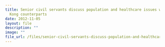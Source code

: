 ```yaml
---
title: Senior civil servants discuss population and healthcare issues with Hong
  Kong counterparts
date: 2012-11-05
layout: file
description: ""
image: ""
file_url: /files/senior-civil-servants-discuss-population-and-healthcare-issues-with-hong-kong-counterparts.pdf
---
```

